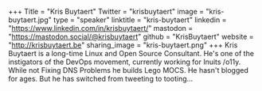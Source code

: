 +++
Title = "Kris Buytaert"
Twitter = "krisbuytaert"
image = "kris-buytaert.jpg"
type = "speaker"
linktitle = "kris-buytaert"
linkedin = "https://www.linkedin.com/in/krisbuytaert/"
mastodon = "https://mastodon.social/@krisbuytaert"
github = "KrisBuytaert"
website = "http://krisbuytaert.be"
sharing_image = "kris-buytaert.png"
+++
Kris Buytaert is a long-time Linux and Open Source Consultant. He's one of the instigators of the DevOps movement, currently working for Inuits /o11y. While not Fixing DNS Problems he builds Lego MOCS. He hasn't blogged for ages. But he has switched from tweeting to tooting...
